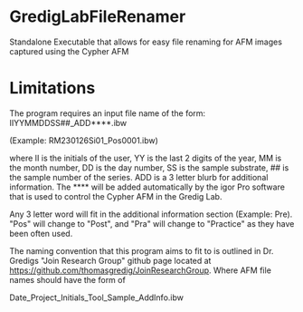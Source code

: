 # GredigLabFileRenamer
Standalone Executable that allows for easy file renaming for AFM images captured using the Cypher AFM

# Limitations
The program requires an input file name of the form: IIYYMMDDSS##_ADD****.ibw 

(Example: RM230126Si01_Pos0001.ibw)

where II is the initials of the user, YY is the last 2 digits of the year, MM is the month number, DD is the day number, SS is the sample substrate, ## is the sample number of the series. ADD is a 3 letter blurb for additional information. The **** will be added automatically by the igor Pro software that is used to control the Cypher AFM in the Gredig Lab.

Any 3 letter word will fit in the additional information section (Example: Pre). "Pos" will change to "Post", and "Pra" will change to "Practice" as they have been often used.

The naming convention that this program aims to fit to is outlined in Dr. Gredigs "Join Research Group" github page located at https://github.com/thomasgredig/JoinResearchGroup. Where AFM file names should have the form of 

Date_Project_Initials_Tool_Sample_AddInfo.ibw
